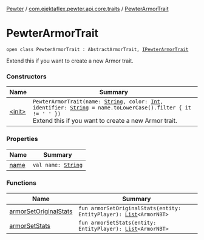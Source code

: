 [Pewter](../../index.md) / [com.ejektaflex.pewter.api.core.traits](../index.md) / [PewterArmorTrait](./index.md)

# PewterArmorTrait

`open class PewterArmorTrait : AbstractArmorTrait, `[`IPewterArmorTrait`](../-i-pewter-armor-trait.md)

Extend this if you want to create a new Armor trait.

### Constructors

| Name | Summary |
|---|---|
| [&lt;init&gt;](-init-.md) | `PewterArmorTrait(name: `[`String`](https://kotlinlang.org/api/latest/jvm/stdlib/kotlin/-string/index.html)`, color: `[`Int`](https://kotlinlang.org/api/latest/jvm/stdlib/kotlin/-int/index.html)`, identifier: `[`String`](https://kotlinlang.org/api/latest/jvm/stdlib/kotlin/-string/index.html)` = name.toLowerCase().filter { it != ' ' })`<br>Extend this if you want to create a new Armor trait. |

### Properties

| Name | Summary |
|---|---|
| [name](name.md) | `val name: `[`String`](https://kotlinlang.org/api/latest/jvm/stdlib/kotlin/-string/index.html) |

### Functions

| Name | Summary |
|---|---|
| [armorSetOriginalStats](armor-set-original-stats.md) | `fun armorSetOriginalStats(entity: EntityPlayer): `[`List`](https://kotlinlang.org/api/latest/jvm/stdlib/kotlin.collections/-list/index.html)`<ArmorNBT>` |
| [armorSetStats](armor-set-stats.md) | `fun armorSetStats(entity: EntityPlayer): `[`List`](https://kotlinlang.org/api/latest/jvm/stdlib/kotlin.collections/-list/index.html)`<ArmorNBT>` |
